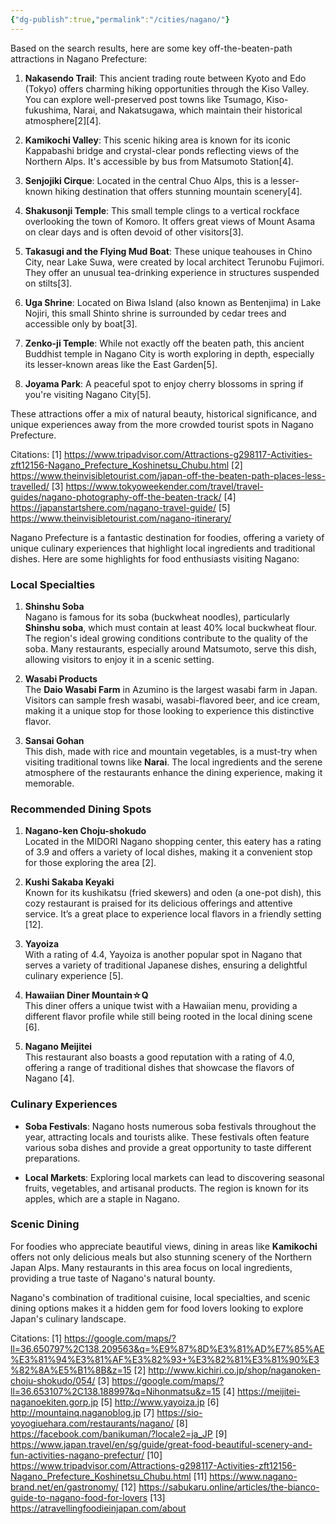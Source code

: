 ```yaml
---
{"dg-publish":true,"permalink":"/cities/nagano/"}
---
```


Based on the search results, here are some key off-the-beaten-path attractions in Nagano Prefecture:

1. **Nakasendo Trail**: This ancient trading route between Kyoto and Edo (Tokyo) offers charming hiking opportunities through the Kiso Valley. You can explore well-preserved post towns like Tsumago, Kiso-fukushima, Narai, and Nakatsugawa, which maintain their historical atmosphere[2][4].

2. **Kamikochi Valley**: This scenic hiking area is known for its iconic Kappabashi bridge and crystal-clear ponds reflecting views of the Northern Alps. It's accessible by bus from Matsumoto Station[4].

3. **Senjojiki Cirque**: Located in the central Chuo Alps, this is a lesser-known hiking destination that offers stunning mountain scenery[4].

4. **Shakusonji Temple**: This small temple clings to a vertical rockface overlooking the town of Komoro. It offers great views of Mount Asama on clear days and is often devoid of other visitors[3].

5. **Takasugi and the Flying Mud Boat**: These unique teahouses in Chino City, near Lake Suwa, were created by local architect Terunobu Fujimori. They offer an unusual tea-drinking experience in structures suspended on stilts[3].

6. **Uga Shrine**: Located on Biwa Island (also known as Bentenjima) in Lake Nojiri, this small Shinto shrine is surrounded by cedar trees and accessible only by boat[3].

7. **Zenko-ji Temple**: While not exactly off the beaten path, this ancient Buddhist temple in Nagano City is worth exploring in depth, especially its lesser-known areas like the East Garden[5].

8. **Joyama Park**: A peaceful spot to enjoy cherry blossoms in spring if you're visiting Nagano City[5].

These attractions offer a mix of natural beauty, historical significance, and unique experiences away from the more crowded tourist spots in Nagano Prefecture.

Citations:
[1] https://www.tripadvisor.com/Attractions-g298117-Activities-zft12156-Nagano_Prefecture_Koshinetsu_Chubu.html
[2] https://www.theinvisibletourist.com/japan-off-the-beaten-path-places-less-travelled/
[3] https://www.tokyoweekender.com/travel/travel-guides/nagano-photography-off-the-beaten-track/
[4] https://japanstartshere.com/nagano-travel-guide/
[5] https://www.theinvisibletourist.com/nagano-itinerary/


Nagano Prefecture is a fantastic destination for foodies, offering a variety of unique culinary experiences that highlight local ingredients and traditional dishes. Here are some highlights for food enthusiasts visiting Nagano:

### Local Specialties

1. **Shinshu Soba**  
   Nagano is famous for its soba (buckwheat noodles), particularly **Shinshu soba**, which must contain at least 40% local buckwheat flour. The region's ideal growing conditions contribute to the quality of the soba. Many restaurants, especially around Matsumoto, serve this dish, allowing visitors to enjoy it in a scenic setting.

2. **Wasabi Products**  
   The **Daio Wasabi Farm** in Azumino is the largest wasabi farm in Japan. Visitors can sample fresh wasabi, wasabi-flavored beer, and ice cream, making it a unique stop for those looking to experience this distinctive flavor.

3. **Sansai Gohan**  
   This dish, made with rice and mountain vegetables, is a must-try when visiting traditional towns like **Narai**. The local ingredients and the serene atmosphere of the restaurants enhance the dining experience, making it memorable.

### Recommended Dining Spots

1. **Nagano-ken Choju-shokudo**  
   Located in the MIDORI Nagano shopping center, this eatery has a rating of 3.9 and offers a variety of local dishes, making it a convenient stop for those exploring the area [2].

2. **Kushi Sakaba Keyaki**  
   Known for its kushikatsu (fried skewers) and oden (a one-pot dish), this cozy restaurant is praised for its delicious offerings and attentive service. It’s a great place to experience local flavors in a friendly setting [12].

3. **Yayoiza**  
   With a rating of 4.4, Yayoiza is another popular spot in Nagano that serves a variety of traditional Japanese dishes, ensuring a delightful culinary experience [5].

4. **Hawaiian Diner Mountain☆Q**  
   This diner offers a unique twist with a Hawaiian menu, providing a different flavor profile while still being rooted in the local dining scene [6].

5. **Nagano Meijitei**  
   This restaurant also boasts a good reputation with a rating of 4.0, offering a range of traditional dishes that showcase the flavors of Nagano [4].

### Culinary Experiences

- **Soba Festivals**: Nagano hosts numerous soba festivals throughout the year, attracting locals and tourists alike. These festivals often feature various soba dishes and provide a great opportunity to taste different preparations.

- **Local Markets**: Exploring local markets can lead to discovering seasonal fruits, vegetables, and artisanal products. The region is known for its apples, which are a staple in Nagano.

### Scenic Dining

For foodies who appreciate beautiful views, dining in areas like **Kamikochi** offers not only delicious meals but also stunning scenery of the Northern Japan Alps. Many restaurants in this area focus on local ingredients, providing a true taste of Nagano's natural bounty.

Nagano's combination of traditional cuisine, local specialties, and scenic dining options makes it a hidden gem for food lovers looking to explore Japan's culinary landscape.

Citations:
[1] https://google.com/maps/?ll=36.650797%2C138.209563&q=%E9%87%8D%E3%81%AD%E7%85%AE%E3%81%94%E3%81%AF%E3%82%93+%E3%82%81%E3%81%90%E3%82%8A%E5%B1%8B&z=15
[2] http://www.kichiri.co.jp/shop/naganoken-choju-shokudo/054/
[3] https://google.com/maps/?ll=36.653107%2C138.188997&q=Nihonmatsu&z=15
[4] https://meijitei-naganoekiten.gorp.jp
[5] http://www.yayoiza.jp
[6] http://mountainq.naganoblog.jp
[7] https://sio-yoyogiuehara.com/restaurants/nagano/
[8] https://facebook.com/banikuman/?locale2=ja_JP
[9] https://www.japan.travel/en/sg/guide/great-food-beautiful-scenery-and-fun-activities-nagano-prefectur/
[10] https://www.tripadvisor.com/Attractions-g298117-Activities-zft12156-Nagano_Prefecture_Koshinetsu_Chubu.html
[11] https://www.nagano-brand.net/en/gastronomy/
[12] https://sabukaru.online/articles/the-bianco-guide-to-nagano-food-for-lovers
[13] https://atravellingfoodieinjapan.com/about